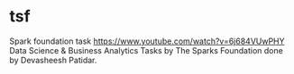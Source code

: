# tsf
Spark foundation task
https://www.youtube.com/watch?v=6j684VUwPHY
Data Science & Business Analytics Tasks by The Sparks Foundation done by Devasheesh Patidar. 
